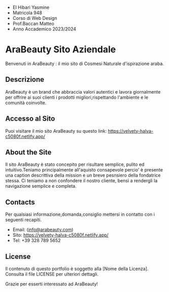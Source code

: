 - El Hibari Yasmine
- Matricola 948
- Corso di Web Design 
- Prof.Baccan Matteo
- Anno Accademico 2023/2024
  
# AraBeauty Sito Aziendale

Benvenuti in AraBeauty : il mio sito di Cosmesi Naturale d'ispirazione araba.

## Descrizione

AraBeauty è un brand che abbraccia valori autentici e lavora giornalmente per offrire ai suoi clienti i prodotti migliori,rispettando l'ambiente e le comunità coinvolte.

## Accesso al Sito

Puoi visitare il mio sito AraBeauty su questo link: https://velvety-halva-c5080f.netlify.app/


## About the Site

Il sito AraBeauty è stato concepito per risultare semplice, pulito ed intuitivo.Teniamo principalmente all'aquisto consapevole percio' è presente una caption descrittiva della mission e un breve pesnsiero della fondatrice stessa. Ci teniamo a non confondere il nostro cliente, bensì a rendergli la navigazione semplice e completa.

## Contacts
Per qualsiasi informazione,domanda,consiglio mettersi in contatto con i seguenti recapiti.

- Email: (info@arabeauty.com)
- Sito: 	https://velvety-halva-c5080f.netlify.app/
- Tel: +39 328 789 5652

## License

Il contenuto di questo portfolio è soggetto alla [Nome della Licenza]. Consulta il file LICENSE per ulteriori dettagli.

Grazie per esserti interessato ad AraBeauty! 

